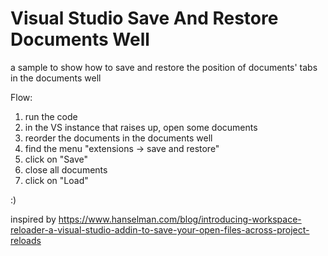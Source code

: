 # Visual Studio Save And Restore Documents Well

a sample to show how to save and restore the position of documents' tabs in the documents well

Flow:
1. run the code
2. in the VS instance that raises up, open some documents
3. reorder the documents in the documents well
4. find the menu "extensions -> save and restore"
5. click on "Save"
6. close all documents
7. click on "Load"

:)

inspired by https://www.hanselman.com/blog/introducing-workspace-reloader-a-visual-studio-addin-to-save-your-open-files-across-project-reloads
